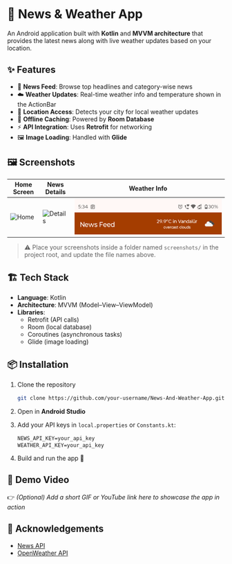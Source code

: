 # 📰 News & Weather App  

An Android application built with **Kotlin** and **MVVM architecture** that provides the latest news along with live weather updates based on your location.  

## ✨ Features  
- 📡 **News Feed**: Browse top headlines and category-wise news  
- ☁️ **Weather Updates**: Real-time weather info and temperature shown in the ActionBar  
- 📍 **Location Access**: Detects your city for local weather updates  
- 💾 **Offline Caching**: Powered by **Room Database**  
- ⚡ **API Integration**: Uses **Retrofit** for networking  
- 🖼️ **Image Loading**: Handled with **Glide**  

## 🖼️ Screenshots  

| Home Screen | News Details | Weather Info |  
|-------------|--------------|--------------|  
| ![Home](screenshots/home.png) | ![Details](screenshots/details.png) | ![Weather](screenshots/weather.png) |  

> ⚠️ Place your screenshots inside a folder named `screenshots/` in the project root, and update the file names above.  

## 🏗️ Tech Stack  
- **Language**: Kotlin  
- **Architecture**: MVVM (Model–View–ViewModel)  
- **Libraries**:  
  - Retrofit (API calls)  
  - Room (local database)  
  - Coroutines (asynchronous tasks)  
  - Glide (image loading)  

## 📦 Installation  
1. Clone the repository  
   ```bash
   git clone https://github.com/your-username/News-And-Weather-App.git
   ```  

2. Open in **Android Studio**  

3. Add your API keys in `local.properties` or `Constants.kt`:  
   ```properties
   NEWS_API_KEY=your_api_key
   WEATHER_API_KEY=your_api_key
   ```  

4. Build and run the app 🚀  

## 📸 Demo Video  
👉 *(Optional) Add a short GIF or YouTube link here to showcase the app in action*  

## 🙌 Acknowledgements  
- [News API](https://newsapi.org/)  
- [OpenWeather API](https://openweathermap.org/)  
